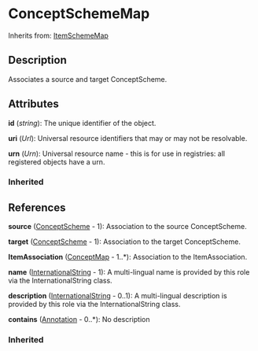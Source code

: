 
# ConceptSchemeMap

Inherits from: [ItemSchemeMap](ItemSchemeMap.md)



## Description

Associates a source and target ConceptScheme.


## Attributes

**id** (*string*): The unique identifier of the object.

**uri** (*Url*): Universal resource identifiers that may or may not be resolvable.

**urn** (*Urn*): Universal resource name - this is for use in registries: all registered objects have a urn.

### Inherited



## References

**source** ([ConceptScheme](../ConceptSchemes/ConceptScheme.md) - 1): Association to the source ConceptScheme.

**target** ([ConceptScheme](../ConceptSchemes/ConceptScheme.md) - 1): Association to the target ConceptScheme.

**ItemAssociation** ([ConceptMap](ConceptMap.md) - 1..*): Association to the ItemAssociation.

**name** ([InternationalString](../Base/InternationalString.md) - 1): A multi-lingual name is provided by this role via the InternationalString class.

**description** ([InternationalString](../Base/InternationalString.md) - 0..1): A multi-lingual description is provided by this role via the InternationalString class.

**contains** ([Annotation](../Base/Annotation.md) - 0..*): No description

### Inherited




